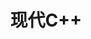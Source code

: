 ---
title: "现代C++"
description: "该分类记录C++20以及以上版本所包含的知识点。"
slug: "modern-cpp"
image: "000.jpg"
style:
    background: "#FFD700"
    color: "#FFFFFF"
---